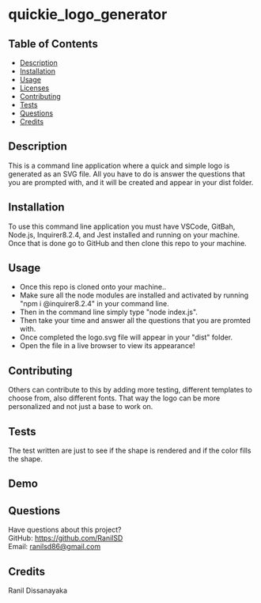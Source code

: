 # quickie_logo_generator

  

  ## Table of Contents
  * [Description](#description)
  * [Installation](#installation)
  * [Usage](#usage)
  * [Licenses](#licenses)
  * [Contributing](#contributing)
  * [Tests](#tests)
  * [Questions](#questions)
  * [Credits](#credits)

  ## Description
  This is a command line application where a quick and simple logo is generated as an SVG file. All you have to do is answer the questions that you are prompted with, and it will be created and appear in your dist folder.

  ## Installation
  To use this command line application you must have VSCode, GitBah, Node.js, Inquirer8.2.4, and Jest installed and running on your machine. Once that is done go to GitHub and then clone this repo to your machine.

  ## Usage
  - Once this repo is cloned onto your machine..
  - Make sure all the node modules are installed and activated by running "npm i @inquirer8.2.4" in your command line.
  - Then  in the command line simply type "node index.js".
  - Then take your time and answer all the questions that you are promted with.
  - Once completed the logo.svg file will appear in your "dist" folder.
  - Open the file in a live browser to view its appearance!

  

  ## Contributing
  Others can contribute to this by adding more testing, different templates to choose from, also different fonts. That way the logo can be more personalized and not just a base to work on.

  ## Tests
  The test written are just to see if the shape is rendered and if the color fills the shape.

  ## Demo


  ## Questions
  Have questions about this project?  
  GitHub: https://github.com/RanilSD  
  Email: ranilsd86@gmail.com

  ## Credits
  Ranil Dissanayaka

